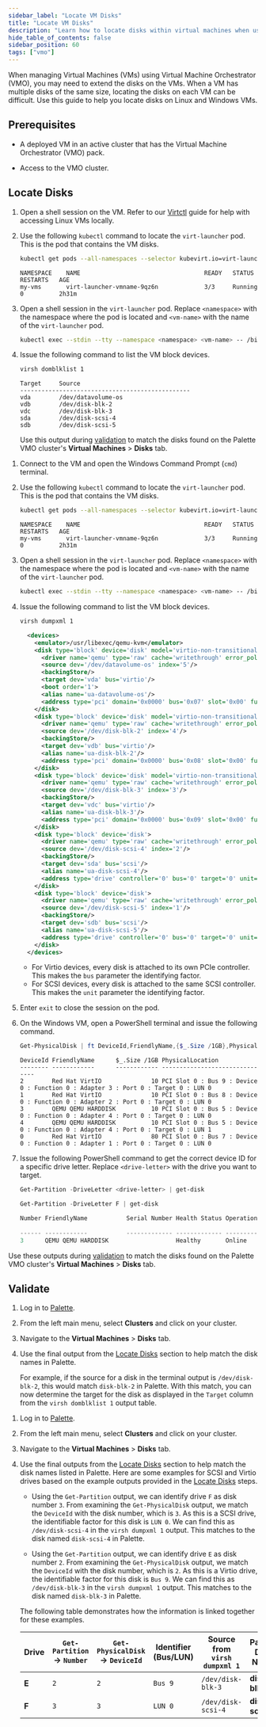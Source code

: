```yaml
---
sidebar_label: "Locate VM Disks"
title: "Locate VM Disks"
description: "Learn how to locate disks within virtual machines when using Palette's Virtual Machine Orchestrator (VMO)"
hide_table_of_contents: false
sidebar_position: 60
tags: ["vmo"]
---
```


When managing Virtual Machines (VMs) using Virtual Machine Orchestrator (VMO), you may need to extend the disks on the
VMs. When a VM has multiple disks of the same size, locating the disks on each VM can be difficult. Use this guide to help you locate disks on Linux and Windows VMs.

## Prerequisites

- A deployed VM in an active cluster that has the Virtual Machine Orchestrator (VMO) pack.

- Access to the VMO cluster.

## Locate Disks

<Tabs groupId="operating-system">

<TabItem label="Linux" value="linux">

1. Open a shell session on the VM. Refer to our [Virtctl](./advanced-topics/access-cluster-with-virtctl.md) guide
   for help with accessing Linux VMs locally.

2. Use the following `kubectl` command to locate the `virt-launcher` pod. This is the pod that contains the VM disks.

   ```sh
   kubectl get pods --all-namespaces --selector kubevirt.io=virt-launcher
   ```

   ```shell hideClipboard title="Example output"
   NAMESPACE    NAME                                   READY   STATUS             RESTARTS   AGE
   my-vms       virt-launcher-vmname-9qz6n             3/3     Running            0          2h31m
   ```

3. Open a shell session in the `virt-launcher` pod. Replace `<namespace>` with the namespace where the pod is located and
   `<vm-name>` with the name of the `virt-launcher` pod.

   ```sh
   kubectl exec --stdin --tty --namespace <namespace> <vm-name> -- /bin/bash
   ```

4. Issue the following command to list the VM block devices.

   ```sh
   virsh domblklist 1
   ```

   ```shell hideClipboard title="Example output"
   Target     Source
   ------------------------------------------------
   vda        /dev/datavolume-os
   vdb        /dev/disk-blk-2
   vdc        /dev/disk-blk-3
   sda        /dev/disk-scsi-4
   sdb        /dev/disk-scsi-5
   ```

   Use this output during [validation](#validate) to match the disks found on the Palette VMO cluster's **Virtual
   Machines** > **Disks** tab.

</TabItem>

<TabItem label="Windows" value="windows">

1. Connect to the VM and open the Windows Command Prompt (`cmd`) terminal.

2. Use the following `kubectl` command to locate the `virt-launcher` pod. This is the pod that contains the VM disks.

   ```sh
   kubectl get pods --all-namespaces --selector kubevirt.io=virt-launcher
   ```

   ```shell hideClipboard title="Example output"
   NAMESPACE    NAME                                   READY   STATUS             RESTARTS   AGE
   my-vms       virt-launcher-vmname-9qz6n             3/3     Running            0          2h31m
   ```

3. Open a shell session in the `virt-launcher` pod. Replace `<namespace>` with the namespace where the pod is located and
   `<vm-name>` with the name of the `virt-launcher` pod.

   ```sh
   kubectl exec --stdin --tty --namespace <namespace> <vm-name> -- /bin/bash
   ```

4. Issue the following command to list the VM block devices.

   ```sh
   virsh dumpxml 1
   ```

   ```xml hideClipboard title="Example output" {22,24,26,30,32,34}
     <devices>
       <emulator>/usr/libexec/qemu-kvm</emulator>
       <disk type='block' device='disk' model='virtio-non-transitional'>
         <driver name='qemu' type='raw' cache='writethrough' error_policy='stop' discard='unmap'/>
         <source dev='/dev/datavolume-os' index='5'/>
         <backingStore/>
         <target dev='vda' bus='virtio'/>
         <boot order='1'>
         <alias name='ua-datavolume-os'/>
         <address type='pci' domain='0x0000' bus='0x07' slot='0x00' function='0x0'/>
       </disk>
       <disk type='block' device='disk' model='virtio-non-transitional'>
         <driver name='qemu' type='raw' cache='writethrough' error_policy='stop' discard='unmap'/>
         <source dev='/dev/disk-blk-2' index='4'/>
         <backingStore/>
         <target dev='vdb' bus='virtio'/>
         <alias name='ua-disk-blk-2'/>
         <address type='pci' domain='0x0000' bus='0x08' slot='0x00' function='0x0'/>
       </disk>
       <disk type='block' device='disk' model='virtio-non-transitional'>
         <driver name='qemu' type='raw' cache='writethrough' error_policy='stop' discard='unmap'/>
         <source dev='/dev/disk-blk-3' index='3'/>
         <backingStore/>
         <target dev='vdc' bus='virtio'/>
         <alias name='ua-disk-blk-3'/>
         <address type='pci' domain='0x0000' bus='0x09' slot='0x00' function='0x0'/>
       </disk>
       <disk type='block' device='disk'>
         <driver name='qemu' type='raw' cache='writethrough' error_policy='stop' discard='unmap'/>
         <source dev='/dev/disk-scsi-4' index='2'/>
         <backingStore/>
         <target dev='sda' bus='scsi'/>
         <alias name='ua-disk-scsi-4'/>
         <address type='drive' controller='0' bus='0' target='0' unit='0'/>
       </disk>
       <disk type='block' device='disk'>
         <driver name='qemu' type='raw' cache='writethrough' error_policy='stop' discard='unmap'/>
         <source dev='/dev/disk-scsi-5' index='1'/>
         <backingStore/>
         <target dev='sdb' bus='scsi'/>
         <alias name='ua-disk-scsi-5'/>
         <address type='drive' controller='0' bus='0' target='0' unit='1'/>
       </disk>
     </devices>
   ```

   - For Virtio devices, every disk is attached to its own PCIe controller. This makes the `bus` parameter the
     identifying factor.
   - For SCSI devices, every disk is attached to the same SCSI controller. This makes the `unit` parameter the
     identifying factor.

5. Enter `exit` to close the session on the pod.

6. On the Windows VM, open a PowerShell terminal and issue the following command.

   ```powershell
   Get-PhysicalDisk | ft DeviceId,FriendlyName,{$_.Size /1GB},PhysicalLocation
   ```

   ```shell hideClipboard title="Example output"
   DeviceId FriendlyName      $_.Size /1GB PhysicalLocation
   -------- ------------      ------------ -------------------------------
   2        Red Hat VirtIO              10 PCI Slot 0 : Bus 9 : Device 0 : Function 0 : Adapter 3 : Port 0 : Target 0 : LUN 0
   1        Red Hat VirtIO              10 PCI Slot 0 : Bus 8 : Device 0 : Function 0 : Adapter 2 : Port 0 : Target 0 : LUN 0
   3        QEMU QEMU HARDDISK          10 PCI Slot 0 : Bus 5 : Device 0 : Function 0 : Adapter 4 : Port 0 : Target 0 : LUN 0
   4        QEMU QEMU HARDDISK          10 PCI Slot 0 : Bus 5 : Device 0 : Function 0 : Adapter 4 : Port 0 : Target 0 : LUN 1
   0        Red Hat VirtIO              80 PCI Slot 0 : Bus 7 : Device 0 : Function 0 : Adapter 1 : Port 0 : Target 0 : LUN 0
   ```

7. Issue the following PowerShell command to get the correct device ID for a specific drive letter. Replace
   `<drive-letter>` with the drive you want to target.

   ```powershell
   Get-Partition -DriveLetter <drive-letter> | get-disk
   ```

   ```powershell hideClipboard title="Example command and output"
   Get-Partition -DriveLetter F | get-disk

   Number FriendlyName           Serial Number Health Status OperationalStatus Total Size Partition
                                                                                          Style
   ------ ------------           ------------- ------------- ----------------- ---------- ---------
   3      QEMU QEMU HARDDISK                   Healthy       Online                 10 GB GPT
   ```

Use these outputs during [validation](#validate) to match the disks found on the Palette VMO cluster's **Virtual
Machines** > **Disks** tab.

</TabItem>

</Tabs>

## Validate

<Tabs groupId="operating-system">

<TabItem label="Linux" value="linux">

1. Log in to [Palette](https://console.spectrocloud.com).

2. From the left main menu, select **Clusters** and click on your cluster.

3. Navigate to the **Virtual Machines** > **Disks** tab.

4. Use the final output from the [Locate Disks](#locate-disks) section to help match the disk names in Palette.

   For example, if the source for a disk in the terminal output is `/dev/disk-blk-2`, this would match `disk-blk-2` in
   Palette. With this match, you can now determine the target for the disk as displayed in the `Target` column from the
   `virsh domblklist 1` output table.

</TabItem>

<TabItem label="Windows" value="windows">

1. Log in to [Palette](https://console.spectrocloud.com).

2. From the left main menu, select **Clusters** and click on your cluster.

3. Navigate to the **Virtual Machines** > **Disks** tab.

4. Use the final outputs from the [Locate Disks](#locate-disks) section to help match the disk names listed in Palette.
   Here are some examples for SCSI and Virtio drives based on the example outputs provided in the
   [Locate Disks](#locate-disks) steps.

   - Using the `Get-Partition` output, we can identify drive `F` as disk number `3`. From examining the
     `Get-PhysicalDisk` output, we match the `DeviceId` with the disk number, which is `3`. As this is a SCSI drive, the
     identifiable factor for this disk is `LUN 0`. We can find this as `/dev/disk-scsi-4` in the `virsh dumpxml 1`
     output. This matches to the disk named `disk-scsi-4` in Palette.

   - Using the `Get-Partition` output, we can identify drive `E` as disk number `2`. From examining the
     `Get-PhysicalDisk` output, we match the `DeviceId` with the disk number, which is `2`. As this is a Virtio drive,
     the identifiable factor for this disk is `Bus 9`. We can find this as `/dev/disk-blk-3` in the `virsh dumpxml 1`
     output. This matches to the disk named `disk-blk-3` in Palette.

   The following table demonstrates how the information is linked together for these examples.

   | Drive | `Get-Partition` → `Number` | `Get-PhysicalDisk` → `DeviceId` | Identifier (Bus/LUN) | Source from `virsh dumpxml 1` | Palette Disk Name |
   | ----- | -------------------------- | ------------------------------- | -------------------- | ----------------------------- | ----------------- |
   | **E** | `2`                        | `2`                             | `Bus 9`              | `/dev/disk-blk-3`             | **disk-blk-3**    |
   | **F** | `3`                        | `3`                             | `LUN 0`              | `/dev/disk-scsi-4`            | **disk-scsi-4**   |

</TabItem>

</Tabs>
